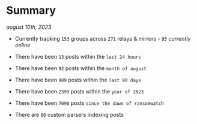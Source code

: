 
# Summary
_august 10th, 2023_

- Currently tracking `153` groups across `271` relays & mirrors - _`95` currently online_

- There have been `13` posts within the `last 24 hours`

- There have been `92` posts within the `month of august`

- There have been `989` posts within the `last 90 days`

- There have been `2399` posts within the `year of 2023`

- There have been `7090` posts `since the dawn of ransomwatch`

- There are `80` custom parsers indexing posts
